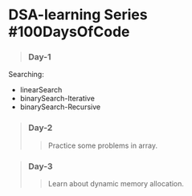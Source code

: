 # DSA-learning Series #100DaysOfCode
>### Day-1
Searching:
- linearSearch
- binarySearch-Iterative
- binarySearch-Recursive

>### Day-2
>>Practice some problems in array.

>### Day-3
>>Learn about dynamic memory allocation.
